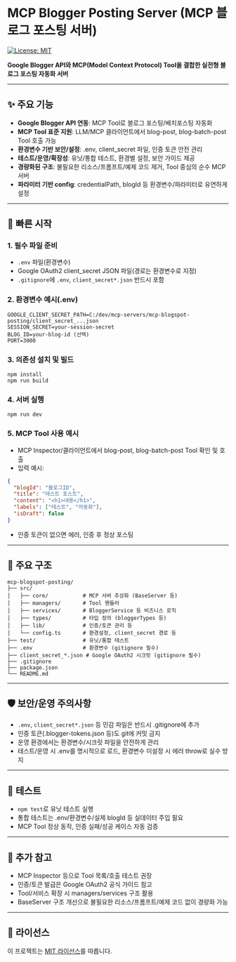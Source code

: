 # MCP Blogger Posting Server (MCP 블로그 포스팅 서버)

[![License: MIT](https://img.shields.io/badge/License-MIT-yellow.svg)](https://opensource.org/licenses/MIT)

**Google Blogger API와 MCP(Model Context Protocol) Tool을 결합한 실전형 블로그 포스팅 자동화 서버**

---

## ✨ 주요 기능

- **Google Blogger API 연동**: MCP Tool로 블로그 포스팅/배치포스팅 자동화
- **MCP Tool 표준 지원**: LLM/MCP 클라이언트에서 blog-post, blog-batch-post Tool 호출 가능
- **환경변수 기반 보안/설정**: .env, client_secret 파일, 인증 토큰 안전 관리
- **테스트/운영/확장성**: 유닛/통합 테스트, 환경별 설정, 보안 가이드 제공
- **경량화된 구조**: 불필요한 리소스/프롬프트/예제 코드 제거, Tool 중심의 순수 MCP 서버
- **파라미터 기반 config**: credentialPath, blogId 등 환경변수/파라미터로 유연하게 설정

---

## 🚀 빠른 시작

### 1. 필수 파일 준비

- `.env` 파일(환경변수)
- Google OAuth2 client_secret JSON 파일(경로는 환경변수로 지정)
- `.gitignore`에 `.env`, `client_secret*.json` 반드시 포함

### 2. 환경변수 예시(.env)

```
GOOGLE_CLIENT_SECRET_PATH=C:/dev/mcp-servers/mcp-blogspot-posting/client_secret_...json
SESSION_SECRET=your-session-secret
BLOG_ID=your-blog-id (선택)
PORT=3000
```

### 3. 의존성 설치 및 빌드

```
npm install
npm run build
```

### 4. 서버 실행

```
npm run dev
```

### 5. MCP Tool 사용 예시

- MCP Inspector/클라이언트에서 blog-post, blog-batch-post Tool 확인 및 호출
- 입력 예시:

```json
{
  "blogId": "블로그ID",
  "title": "테스트 포스트",
  "content": "<h1>내용</h1>",
  "labels": ["테스트", "자동화"],
  "isDraft": false
}
```

- 인증 토큰이 없으면 에러, 인증 후 정상 포스팅

---

## 📂 주요 구조

```
mcp-blogspot-posting/
├── src/
│   ├── core/           # MCP 서버 추상화 (BaseServer 등)
│   ├── managers/       # Tool 핸들러
│   ├── services/       # BloggerService 등 비즈니스 로직
│   ├── types/          # 타입 정의 (bloggerTypes 등)
│   ├── lib/            # 인증/토큰 관리 등
│   └── config.ts       # 환경설정, client_secret 경로 등
├── test/               # 유닛/통합 테스트
├── .env                # 환경변수 (gitignore 필수)
├── client_secret_*.json # Google OAuth2 시크릿 (gitignore 필수)
├── .gitignore
├── package.json
└── README.md
```

---

## 🛡️ 보안/운영 주의사항

- `.env`, `client_secret*.json` 등 민감 파일은 반드시 .gitignore에 추가
- 인증 토큰(.blogger-tokens.json 등)도 git에 커밋 금지
- 운영 환경에서는 환경변수/시크릿 파일을 안전하게 관리
- 테스트/운영 시 .env를 명시적으로 로드, 환경변수 미설정 시 에러 throw로 실수 방지

---

## 🧪 테스트

- `npm test`로 유닛 테스트 실행
- 통합 테스트는 .env/환경변수/실제 blogId 등 실데이터 주입 필요
- MCP Tool 정상 동작, 인증 실패/성공 케이스 자동 검증

---

## 📝 추가 참고

- MCP Inspector 등으로 Tool 목록/호출 테스트 권장
- 인증/토큰 발급은 Google OAuth2 공식 가이드 참고
- Tool/서비스 확장 시 managers/services 구조 활용
- BaseServer 구조 개선으로 불필요한 리소스/프롬프트/예제 코드 없이 경량화 가능

---

## 📄 라이선스

이 프로젝트는 [MIT 라이선스](LICENSE)를 따릅니다.
